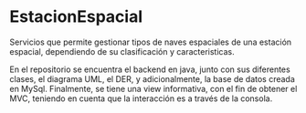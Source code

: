 # EstacionEspacial

Servicios que permite gestionar tipos de naves espaciales de una estación espacial, dependiendo de su 
clasificación y caracteristicas.

En el repositorio se encuentra el backend en java, junto con sus diferentes clases, el diagrama UML,
el DER, y adicionalmente, la base de datos creada en MySql. Finalmente, se tiene una view informativa,
con el fin de obtener el MVC, teniendo en cuenta que la interacción es a través de la consola.
